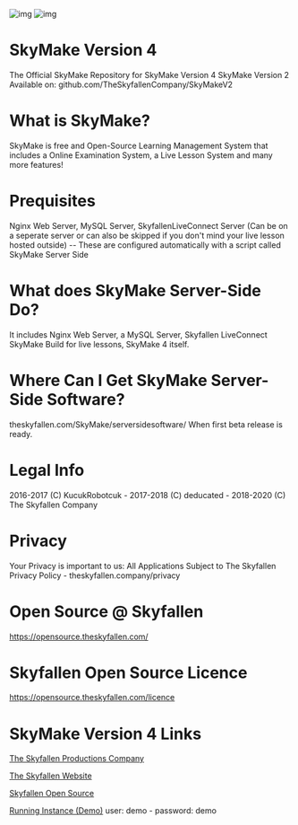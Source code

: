 ![img](https://img.shields.io/badge/latest_version-Aurora_Borealis-blueviolet "img") ![img](https://img.shields.io/badge/release_number-SFR204382-blue "img")
# SkyMake Version 4
The Official SkyMake Repository for SkyMake Version 4
SkyMake Version 2 Available on: github.com/TheSkyfallenCompany/SkyMakeV2

# What is SkyMake?
SkyMake is free and Open-Source Learning Management System that includes a Online Examination System, a Live Lesson System and many more features!

# Prequisites
Nginx Web Server, MySQL Server, SkyfallenLiveConnect Server (Can be on a seperate server or can also be skipped if you don't mind your live lesson hosted outside) -- These are configured automatically with a script called SkyMake Server Side

# What does SkyMake Server-Side Do?
It includes Nginx Web Server, a MySQL Server,  Skyfallen LiveConnect SkyMake Build for live lessons, SkyMake 4 itself.

# Where Can I Get SkyMake Server-Side Software?
theskyfallen.com/SkyMake/serversidesoftware/ When first beta release is ready.

# Legal Info
2016-2017 (C) KucukRobotcuk - 2017-2018 (C) deducated - 2018-2020 (C) The Skyfallen Company

# Privacy
Your Privacy is important to us: All Applications Subject to The Skyfallen Privacy Policy - theskyfallen.company/privacy

# Open Source @ Skyfallen
https://opensource.theskyfallen.com/


# Skyfallen Open Source Licence
https://opensource.theskyfallen.com/licence

# SkyMake Version 4 Links
[The Skyfallen Productions Company](https://www.theskyfallen.company)

[The Skyfallen Website](https://www.theskyfallen.com)

[Skyfallen Open Source](https://opensource.theskyfallen.com)

[Running Instance (Demo)](https://tr-ist01.wwwapp.deducated.com) user: demo - password: demo
